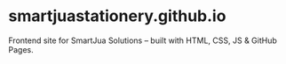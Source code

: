 # smartjuastationery.github.io
Frontend site for SmartJua Solutions – built with HTML, CSS, JS &amp; GitHub Pages.
